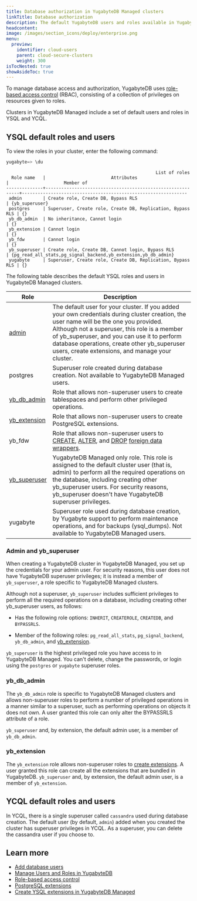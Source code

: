 ```yaml
---
title: Database authorization in YugabyteDB Managed clusters
linkTitle: Database authorization
description: The default YugabyteDB users and roles available in YugabyteDB Managed clusters.
headcontent:
image: /images/section_icons/deploy/enterprise.png
menu:
  preview:
    identifier: cloud-users
    parent: cloud-secure-clusters
    weight: 300
isTocNested: true
showAsideToc: true
---
```


To manage database access and authorization, YugabyteDB uses [role-based access control](../../../secure/authorization/) (RBAC), consisting of a collection of privileges on resources given to roles.

Clusters in YugabyteDB Managed include a set of default users and roles in YSQL and YCQL.

## YSQL default roles and users

To view the roles in your cluster, enter the following command:

```sql
yugabyte=> \du
```

```output
                                                         List of roles
  Role name   |                         Attributes                         |                     Member of
--------------+------------------------------------------------------------+---------------------------------------------------------------
 admin        | Create role, Create DB, Bypass RLS                         | {yb_superuser}
 postgres     | Superuser, Create role, Create DB, Replication, Bypass RLS | {}
 yb_db_admin  | No inheritance, Cannot login                               | {}
 yb_extension | Cannot login                                               | {}
 yb_fdw       | Cannot login                                               | {}
 yb_superuser | Create role, Create DB, Cannot login, Bypass RLS           | {pg_read_all_stats,pg_signal_backend,yb_extension,yb_db_admin}
 yugabyte     | Superuser, Create role, Create DB, Replication, Bypass RLS | {}
```

The following table describes the default YSQL roles and users in YugabyteDB Managed clusters.

<!-- Portions of this table are also under RBAC in core docs -->

| Role | Description |
| --- | --- |
| [admin](#admin-and-yb-superuser) | The default user for your cluster. If you added your own credentials during cluster creation, the user name will be the one you provided. Although not a superuser, this role is a member of yb_superuser, and you can use it to perform database operations, create other yb_superuser users, create extensions, and manage your cluster. |
| postgres | Superuser role created during database creation. Not available to YugabyteDB Managed users. |
| [yb_db_admin](#yb-db-admin) | Role that allows non-superuser users to create tablespaces and perform other privileged operations. |
| [yb_extension](#yb-extension) | Role that allows non-superuser users to create PostgreSQL extensions. |
| yb_fdw | Role that allows non-superuser users to [CREATE](../../../api/ysql/the-sql-language/statements/ddl_create_foreign_data_wrapper/), [ALTER](../../../api/ysql/the-sql-language/statements/ddl_alter_foreign_data_wrapper/), and [DROP](../../../api/ysql/the-sql-language/statements/ddl_drop_foreign_data_wrapper/) [foreign data wrappers](../../../explore/ysql-language-features/foreign-data-wrappers/). |
| [yb_superuser](#admin-and-yb-superuser) | YugabyteDB Managed only role. This role is assigned to the default cluster user (that is, admin) to perform all the required operations on the database, including creating other yb_superuser users. For security reasons, yb_superuser doesn't have YugabyteDB superuser privileges. |
| yugabyte | Superuser role used during database creation, by Yugabyte support to perform maintenance operations, and for backups (ysql_dumps). Not available to YugabyteDB Managed users. |

### Admin and yb_superuser

When creating a YugabyteDB cluster in YugabyteDB Managed, you set up the credentials for your admin user. For security reasons, this user does not have YugabyteDB superuser privileges; it is instead a member of `yb_superuser`, a role specific to YugabyteDB Managed clusters.

Although not a superuser, `yb_superuser` includes sufficient privileges to perform all the required operations on a database, including creating other yb_superuser users, as follows:

- Has the following role options: `INHERIT`, `CREATEROLE`, `CREATEDB`, and `BYPASSRLS`.

- Member of the following roles: `pg_read_all_stats`, `pg_signal_backend`, `yb_db_admin`, and [yb_extension](#yb-extension).

`yb_superuser` is the highest privileged role you have access to in YugabyteDB Managed. You can't delete, change the passwords, or login using the `postgres` or `yugabyte` superuser roles.

### yb_db_admin

The `yb_db_admin` role is specific to YugabyteDB Managed clusters and allows non-superuser roles to perform a number of privileged operations in a manner similar to a superuser, such as performing operations on objects it does not own. A user granted this role can only alter the BYPASSRLS attribute of a role.

`yb_superuser` and, by extension, the default admin user, is a member of `yb_db_admin`.

### yb_extension

The `yb_extension` role allows non-superuser roles to [create extensions](../../cloud-clusters/add-extensions/). A user granted this role can create all the extensions that are bundled in YugabyteDB. `yb_superuser` and, by extension, the default admin user, is a member of `yb_extension`.

## YCQL default roles and users

In YCQL, there is a single superuser called `cassandra` used during database creation. The default user (by default, `admin`) added when you created the cluster has superuser privileges in YCQL. As a superuser, you can delete the cassandra user if you choose to.

## Learn more

- [Add database users](../add-users/)
- [Manage Users and Roles in YugabyteDB](../../../secure/authorization/create-roles/)
- [Role-based access control](../../../secure/authorization/)
- [PostgreSQL extensions](../../../explore/ysql-language-features/pg-extensions/)
- [Create YSQL extensions in YugabyteDB Managed](../../cloud-clusters/add-extensions/)
